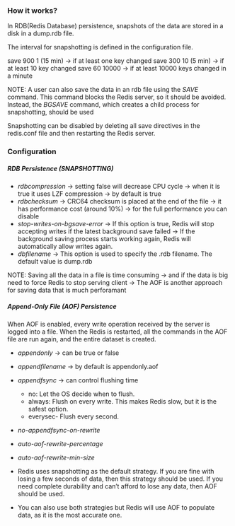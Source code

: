 ### How it works?

In RDB(Redis Database) persistence, snapshots of the data are stored in a disk in a dump.rdb file.

The interval for snapshotting is defined in the configuration file.

save 900 1 (15 min) -> if at least one key changed
save 300 10 (5 min) -> if at least 10 key changed
save 60 10000 -> if at least 10000 keys changed in a minute

NOTE: A user can also save the data in an rdb file using the *SAVE* command. This command blocks the Redis server, so it should be avoided. Instead, the *BGSAVE* command, which creates a child process for snapshotting, should be used

Snapshotting can be disabled by deleting all save directives in the redis.conf file and then restarting the Redis server.

### Configuration


##### RDB Persistence (SNAPSHOTTING)

- *rdbcompression* -> setting false will decrease CPU cycle -> when it is true it uses LZF compression -> by default is true
- *rdbchecksum* -> CRC64 checksum is placed at the end of the file -> it has performance cost (around 10%) -> for the full performance you can disable
- *stop-writes-on-bgsave-error* -> If this option is true, Redis will stop accepting writes if the latest background save failed -> If the background saving process starts working again, Redis will automatically allow writes again.
- *dbfilename* -> This option is used to specify the .rdb filename. The default value is dump.rdb


NOTE: Saving all the data in a file is time consuming -> and if the data is big need to force Redis to stop serving client -> The AOF is another approach for saving data that is much perforamant

##### Append-Only File (AOF) Persistence

When AOF is enabled, every write operation received by the server is logged into a file. When the Redis is restarted, all the commands in the AOF file are run again, and the entire dataset is created.

- *appendonly* -> can be true or false
- *appendfilename* -> by default is appendonly.aof
- *appendfsync* -> can  control flushing time
  - no: Let the OS decide when to flush.
  - always: Flush on every write. This makes Redis slow, but it is the safest option.
  - everysec- Flush every second.
- *no-appendfsync-on-rewrite*
- *auto-aof-rewrite-percentage*
- *auto-aof-rewrite-min-size*

- Redis uses snapshotting as the default strategy. If you are fine with losing a few seconds of data, then this strategy should be used. If you need complete durability and can’t afford to lose any data, then AOF should be used.

- You can also use both strategies but Redis will use AOF to populate data, as it is the most accurate one.